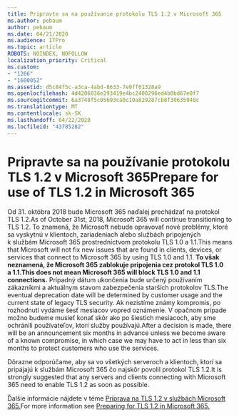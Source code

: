 ```yaml
---
title: Pripravte sa na používanie protokolu TLS 1.2 v Microsoft 365
ms.author: pebaum
author: pebaum
ms.date: 04/21/2020
ms.audience: ITPro
ms.topic: article
ROBOTS: NOINDEX, NOFOLLOW
localization_priority: Critical
ms.custom:
- "1266"
- "1600052"
ms.assetid: d5c84f5c-a3ca-4abd-8633-7e9ff01328a9
ms.openlocfilehash: 4d4206036e293419e4bc2400296ed4b0bd67e0f7
ms.sourcegitcommit: 6a3748f5c05693ca0c19a829287cb8f30635940c
ms.translationtype: MT
ms.contentlocale: sk-SK
ms.lasthandoff: 04/22/2020
ms.locfileid: "43785282"
---
```

# <a name="prepare-for-use-of-tls-12-in-microsoft-365"></a><span data-ttu-id="5c314-102">Pripravte sa na používanie protokolu TLS 1.2 v Microsoft 365</span><span class="sxs-lookup"><span data-stu-id="5c314-102">Prepare for use of TLS 1.2 in Microsoft 365</span></span>

<span data-ttu-id="5c314-103">Od 31. októbra 2018 bude Microsoft 365 naďalej prechádzať na protokol TLS 1.2.</span><span class="sxs-lookup"><span data-stu-id="5c314-103">As of October 31st, 2018, Microsoft 365 will continue transitioning to TLS 1.2.</span></span> <span data-ttu-id="5c314-104">To znamená, že Microsoft nebude opravovať nové problémy, ktoré sa vyskytnú v klientoch, zariadeniach alebo službách pripojených k službám Microsoft 365 prostredníctvom protokolu TLS 1.0 a 1.1.</span><span class="sxs-lookup"><span data-stu-id="5c314-104">This means that Microsoft will not fix new issues that are found in clients, devices, or services that connect to Microsoft 365 by using TLS 1.0 and 1.1.</span></span> <span data-ttu-id="5c314-105">**To však neznamená, že Microsoft 365 zablokuje pripojenia cez protokol TLS 1.0 a 1.1.**</span><span class="sxs-lookup"><span data-stu-id="5c314-105">**This does not mean Microsoft 365 will block TLS 1.0 and 1.1 connections.**</span></span> <span data-ttu-id="5c314-106">Prípadný dátum ukončenia bude určený používaním zákazníkmi a aktuálnym stavom zabezpečenia starších protokolov TLS.</span><span class="sxs-lookup"><span data-stu-id="5c314-106">The eventual deprecation date will be determined by customer usage and the current state of legacy TLS security.</span></span> <span data-ttu-id="5c314-107">Ak nezistíme známy kompromis, po rozhodnutí vydáme šesť mesiacov vopred oznámenie. V opačnom prípade možno budeme musieť konať skôr ako po šiestich mesiacoch, aby sme ochránili používateľov, ktorí služby používajú.</span><span class="sxs-lookup"><span data-stu-id="5c314-107">After a decision is made, there will be an announcement six months in advance unless we become aware of a known compromise, in which case we may have to act in less than six months to protect customers who use the services.</span></span>
  
<span data-ttu-id="5c314-108">Dôrazne odporúčame, aby sa vo všetkých serveroch a klientoch, ktorí sa pripájajú k službám Microsoft 365 čo najskôr povolil protokol TLS 1.2.</span><span class="sxs-lookup"><span data-stu-id="5c314-108">It is strongly suggested that any servers and clients connecting with Microsoft 365 need to enable TLS 1.2 as soon as possible.</span></span>
  
<span data-ttu-id="5c314-109">Ďalšie informácie nájdete v téme [Príprava na TLS 1.2 v službách Microsoft 365.](https://support.microsoft.com/help/4057306/preparing-for-tls-1-2-in-office-365)</span><span class="sxs-lookup"><span data-stu-id="5c314-109">For more information see [Preparing for TLS 1.2 in Microsoft 365.](https://support.microsoft.com/help/4057306/preparing-for-tls-1-2-in-office-365)</span></span>
  